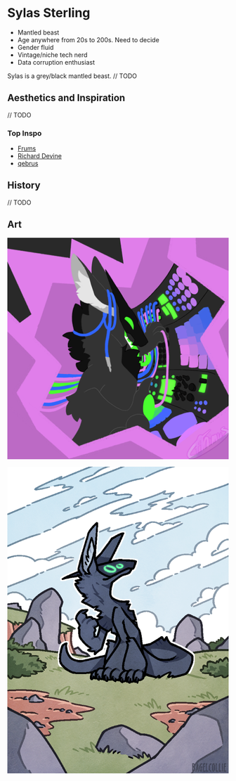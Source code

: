# Sylas Sterling

- Mantled beast
- Age anywhere from 20s to 200s. Need to decide
- Gender fluid
- Vintage/niche tech nerd
- Data corruption enthusiast

Sylas is a grey/black mantled beast. // TODO

## Aesthetics and Inspiration

// TODO

### Top Inspo

- [Frums](https://soundcloud.com/frums)
- [Richard Devine](https://twitter.com/RichardDevine)
- [qebrus](https://open.spotify.com/artist/1Z2PmjLduWIJxXbk8TlDoK)

## History

 // TODO

## Art

![Art of Sylas by dividedanimus](../imgs/sylas/dividedanimus.png)

![Art of Sylas by bagelcollie](../imgs/sylas/bagelcollie.png)
